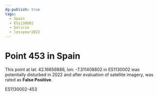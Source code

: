 ```yaml
---
dg-publish: true
tags:
  - Spain
  - ES1130002
  - Galicia
  - lossyear2022
---
```


# Point 453 in Spain

This point at lat: 42.16656886, lon: -7.311408802 in ES1130002 was potentially disturbed in 2022 and after evaluation of satellite imagery, was rated as **False Positive**.



ES1130002-453